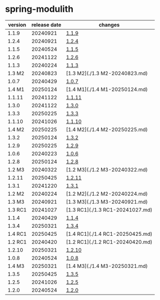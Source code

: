 # spring-modulith	


|version|release date|changes|
|---|---|---|
|1.1.9|20240921|[1.1.9](./1.1.9-20240921.md)|
|1.2.4|20240921|[1.2.4](./1.2.4-20240921.md)|
|1.1.5|20240524|[1.1.5](./1.1.5-20240524.md)|
|1.2.6|20241122|[1.2.6](./1.2.6-20241122.md)|
|1.1.3|20240224|[1.1.3](./1.1.3-20240224.md)|
|1.3 M2|20240823|[1.3 M2](./1.3 M2-20240823.md)|
|1.0.7|20240429|[1.0.7](./1.0.7-20240429.md)|
|1.4 M1|20250124|[1.4 M1](./1.4 M1-20250124.md)|
|1.1.11|20241122|[1.1.11](./1.1.11-20241122.md)|
|1.3.0|20241122|[1.3.0](./1.3.0-20241122.md)|
|1.3.3|20250225|[1.3.3](./1.3.3-20250225.md)|
|1.1.10|20241026|[1.1.10](./1.1.10-20241026.md)|
|1.4 M2|20250225|[1.4 M2](./1.4 M2-20250225.md)|
|1.3.2|20250124|[1.3.2](./1.3.2-20250124.md)|
|1.2.9|20250225|[1.2.9](./1.2.9-20250225.md)|
|1.0.6|20240223|[1.0.6](./1.0.6-20240223.md)|
|1.2.8|20250124|[1.2.8](./1.2.8-20250124.md)|
|1.2 M3|20240322|[1.2 M3](./1.2 M3-20240322.md)|
|1.2.11|20250425|[1.2.11](./1.2.11-20250425.md)|
|1.3.1|20241220|[1.3.1](./1.3.1-20241220.md)|
|1.2 M2|20240224|[1.2 M2](./1.2 M2-20240224.md)|
|1.3 M3|20240921|[1.3 M3](./1.3 M3-20240921.md)|
|1.3 RC1|20241027|[1.3 RC1](./1.3 RC1-20241027.md)|
|1.1.4|20240429|[1.1.4](./1.1.4-20240429.md)|
|1.3.4|20250321|[1.3.4](./1.3.4-20250321.md)|
|1.4 RC1|20250425|[1.4 RC1](./1.4 RC1-20250425.md)|
|1.2 RC1|20240420|[1.2 RC1](./1.2 RC1-20240420.md)|
|1.2.10|20250321|[1.2.10](./1.2.10-20250321.md)|
|1.0.8|20240524|[1.0.8](./1.0.8-20240524.md)|
|1.4 M3|20250321|[1.4 M3](./1.4 M3-20250321.md)|
|1.3.5|20250425|[1.3.5](./1.3.5-20250425.md)|
|1.2.5|20241026|[1.2.5](./1.2.5-20241026.md)|
|1.2.0|20240524|[1.2.0](./1.2.0-20240524.md)|
